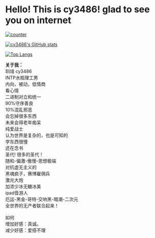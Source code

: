 # Hello! This is cy3486! glad to see you on internet

[![counter](https://count.getloli.com/get/@cy3486?theme=gelbooru)](https://count.getloli.com/)

[![cy3486's GitHub stats](https://github-readme-stats.vercel.app/api?username=cy3486&bg_color=151515&show_icons=true&text_color=dadada&icon_color=0099ff&title_color=0099ff)](https://github.com/anuraghazra/github-readme-stats)

[![Top Langs](https://github-readme-stats.vercel.app/api/top-langs/?username=cy3486&bg_color=151515&title_color=00a0ff&text_color=eeeeee&layout=compact&exclude_repo=RSSHub,my_blog_site)](https://github.com/anuraghazra/github-readme-stats)

**关于我：**  <br>
玔堷  cy3486<br>
INTP水瓶理工男<br>
内向，被动，低情商<br>
看心情<br>
二进制对立和统一<br>
90%守序善良<br>
10%混乱邪恶<br>
会忘掉很多东西<br>
未来会得老年痴呆<br>
纯爱战士<br>
认为世界是复杂的，也是可知的<br>
学东西很慢<br>
还在念书<br>
圣代! 很多的圣代！<br>
随和-偏激-傲慢-思想极端<br>
对抗虚无主义的<br>
黑魂疯子，赛博雇佣兵<br>
激光大炮<br>
加浓少冰无糖冰美<br>
ipad音游人<br>
厄运-黑金-哥特-交响黑-暗潮-二次元<br>
全世界的无产者联合起来！<br>
<br>
如何<br>
增加好感：真诚。<br>
减少好感：爱搭不理<br>
